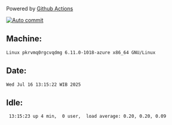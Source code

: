 Powered by [Github Actions](https://github.com/features/actions)

[![Auto commit](https://github.com/hiage/workstation/workflows/Auto%20commit/badge.svg)](https://github.com/hiage/workstation/actions?query=workflow%3A%22Auto+commit%22)

## Machine:
```
Linux pkrvmq0rgcvqdmg 6.11.0-1018-azure x86_64 GNU/Linux
```
## Date:
```
Wed Jul 16 13:15:22 WIB 2025
```
## Idle:
```
 13:15:23 up 4 min,  0 user,  load average: 0.20, 0.20, 0.09
```
